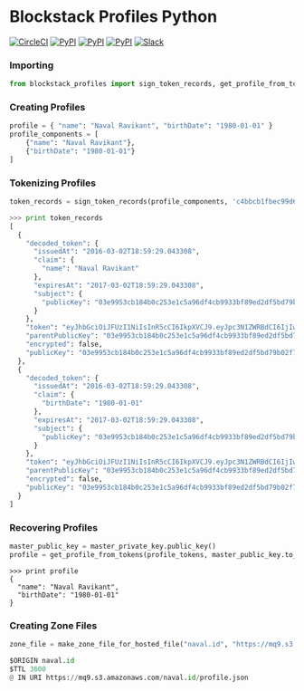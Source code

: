 # Blockstack Profiles Python

[![CircleCI](https://img.shields.io/circleci/project/blockstack/blockstack-profiles-py.svg)](https://circleci.com/gh/blockstack/blockstack-profiles-py)
[![PyPI](https://img.shields.io/pypi/v/blockstack-profiles.svg)](https://pypi.python.org/pypi/blockstack-profiles/)
[![PyPI](https://img.shields.io/pypi/dm/blockstack-profiles.svg)](https://pypi.python.org/pypi/blockstack-profiles/)
[![PyPI](https://img.shields.io/pypi/l/blockstack-profiles.svg)](https://pypi.python.org/pypi/blockstack-profiles/)
[![Slack](http://slack.blockstack.org/badge.svg)](http://slack.blockstack.org/)

### Importing

```python
from blockstack_profiles import sign_token_records, get_profile_from_tokens, make_zone_file_for_hosted_file
```

### Creating Profiles

```python
profile = { "name": "Naval Ravikant", "birthDate": "1980-01-01" }
profile_components = [
    {"name": "Naval Ravikant"},
    {"birthDate": "1980-01-01"}
]
```

### Tokenizing Profiles

```python
token_records = sign_token_records(profile_components, 'c4bbcb1fbec99d65bf59d85c8cb62ee2db963f0fe106f483d9afa73bd4e39a8a')
```

```python
>>> print token_records
[
  {
    "decoded_token": {
      "issuedAt": "2016-03-02T18:59:29.043308", 
      "claim": {
        "name": "Naval Ravikant"
      }, 
      "expiresAt": "2017-03-02T18:59:29.043308", 
      "subject": {
        "publicKey": "03e9953cb184b0c253e1c5a96df4cb9933bf89ed2df5bd79b02f71ccfe5ec50268"
      }
    }, 
    "token": "eyJhbGciOiJFUzI1NiIsInR5cCI6IkpXVCJ9.eyJpc3N1ZWRBdCI6IjIwMTYtMDMtMDJUMTg6NTk6MjkuMDQzMzA4IiwiY2xhaW0iOnsibmFtZSI6Ik5hdmFsIFJhdmlrYW50In0sImV4cGlyZXNBdCI6IjIwMTctMDMtMDJUMTg6NTk6MjkuMDQzMzA4Iiwic3ViamVjdCI6eyJwdWJsaWNLZXkiOiIwM2U5OTUzY2IxODRiMGMyNTNlMWM1YTk2ZGY0Y2I5OTMzYmY4OWVkMmRmNWJkNzliMDJmNzFjY2ZlNWVjNTAyNjgifX0.0qQbEXTsDSbswL2qfMVzMuYU503ddfclXz3ict1rh85arXX47DW51814n1OFOAzjGoeDvsQXpfG3hB2dMHuIEw", 
    "parentPublicKey": "03e9953cb184b0c253e1c5a96df4cb9933bf89ed2df5bd79b02f71ccfe5ec50268", 
    "encrypted": false, 
    "publicKey": "03e9953cb184b0c253e1c5a96df4cb9933bf89ed2df5bd79b02f71ccfe5ec50268"
  }, 
  {
    "decoded_token": {
      "issuedAt": "2016-03-02T18:59:29.043308", 
      "claim": {
        "birthDate": "1980-01-01"
      }, 
      "expiresAt": "2017-03-02T18:59:29.043308", 
      "subject": {
        "publicKey": "03e9953cb184b0c253e1c5a96df4cb9933bf89ed2df5bd79b02f71ccfe5ec50268"
      }
    }, 
    "token": "eyJhbGciOiJFUzI1NiIsInR5cCI6IkpXVCJ9.eyJpc3N1ZWRBdCI6IjIwMTYtMDMtMDJUMTg6NTk6MjkuMDQzMzA4IiwiY2xhaW0iOnsiYmlydGhEYXRlIjoiMTk4MC0wMS0wMSJ9LCJleHBpcmVzQXQiOiIyMDE3LTAzLTAyVDE4OjU5OjI5LjA0MzMwOCIsInN1YmplY3QiOnsicHVibGljS2V5IjoiMDNlOTk1M2NiMTg0YjBjMjUzZTFjNWE5NmRmNGNiOTkzM2JmODllZDJkZjViZDc5YjAyZjcxY2NmZTVlYzUwMjY4In19.m-v3mrPtXaNSltBvWfOLnpPerIxJhQQOt0-x-Lyw1A-iGp_dq8TPLrYGqo4UfcBfqva52-N5eSCN6c1pKgSLDQ", 
    "parentPublicKey": "03e9953cb184b0c253e1c5a96df4cb9933bf89ed2df5bd79b02f71ccfe5ec50268", 
    "encrypted": false, 
    "publicKey": "03e9953cb184b0c253e1c5a96df4cb9933bf89ed2df5bd79b02f71ccfe5ec50268"
  }
]
```

### Recovering Profiles

```python
master_public_key = master_private_key.public_key()
profile = get_profile_from_tokens(profile_tokens, master_public_key.to_hex())
```

```
>>> print profile
{
  "name": "Naval Ravikant", 
  "birthDate": "1980-01-01"
}
```

### Creating Zone Files

```python
zone_file = make_zone_file_for_hosted_file("naval.id", "https://mq9.s3.amazonaws.com/naval.id/profile.json")
```

```python
$ORIGIN naval.id
$TTL 3600
@ IN URI https://mq9.s3.amazonaws.com/naval.id/profile.json
```
